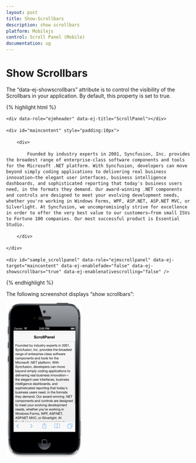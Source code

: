 ```yaml
---
layout: post
title: Show-Scrollbars
description: show scrollbars
platform: Mobilejs
control: Scroll Panel (Mobile)
documentation: ug
---
```


# Show Scrollbars

The “data-ej-showscrollbars” attribute is to control the visibility of the Scrollbars in your application. By default, this property is set to true.

{% highlight html %}

    <div data-role="ejmheader" data-ej-title="ScrollPanel"></div>

    <div id="maincontent" style="padding:10px">

        <div>

            Founded by industry experts in 2001, Syncfusion, Inc. provides the broadest range of enterprise-class software components and tools for the Microsoft .NET platform. With Syncfusion, developers can move beyond simply coding applications to delivering real business innovation—the elegant user interfaces, business intelligence dashboards, and sophisticated reporting that today's business users need, in the formats they demand. Our award-winning .NET components and controls are designed to meet your evolving development needs, whether you're working in Windows Forms, WPF, ASP.NET, ASP.NET MVC, or Silverlight. At Syncfusion, we uncompromisingly strive for excellence in order to offer the very best value to our customers—from small ISVs to Fortune 100 companies. Our most successful product is Essential Studio.

        </div>

    </div>

    <div id="sample_scrollpanel" data-role="ejmscrollpanel" data-ej-target="maincontent" data-ej-enablefade="false" data-ej-showscrollbars="true" data-ej-enablenativescrolling="false" />  

{% endhighlight %}

The following screenshot displays “show scrollbars”:



![C:/Users/deepal/AppData/Local/Temp/SNAGHTML25abe046.PNG](Show-Scrollbars_images/Show-Scrollbars_img1.png)



